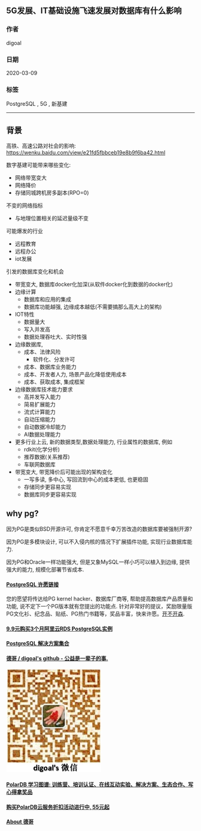 ## 5G发展、IT基础设施飞速发展对数据库有什么影响  
          
### 作者                                                                          
digoal                                                                                                                   
                            
### 日期                                                                                                                   
2020-03-09                                                                                                              
                                                                                                                   
### 标签                                                                                                                   
PostgreSQL , 5G , 新基建      
                       
----                 
                            
## 背景      
高铁、高速公路对社会的影响:   
https://wenku.baidu.com/view/e21fd5fbbceb19e8b9f6ba42.html  
  
数字基建可能带来哪些变化:  
- 网络带宽变大  
- 网络降价  
- 存储同城跨机房多副本(RPO=0)  
  
不变的网络指标  
- 与地理位置相关的延迟量级不变  
  
可能爆发的行业  
- 远程教育  
- 远程办公  
- iot发展  
  
引发的数据库变化和机会  
- 带宽变大, 数据库docker化加深(从软件docker化到数据的docker化)  
- 边缘计算  
    - 数据库和应用的集成  
    - 数据库功能越强, 边缘成本越低(不需要搞那么高大上的架构)  
- IOT特性  
    - 数据量大  
    - 写入并发高  
    - 数据处理吞吐大、实时性强  
- 边缘数据库,  
    - 成本、法律风险  
        - 软件化、分发许可  
    - 成本、数据库业务能力  
    - 成本、开发者人力, 场景产品化降低使用成本  
    - 成本、获取成本, 集成框架  
- 边缘数据库技术能力要求  
    - 高并发写入能力  
    - 简易扩展能力  
    - 流式计算能力  
    - 自动压缩能力  
    - 自动数据冷却能力  
    - AI数据处理能力  
- 更多行业上云, 新的数据类型,数据处理能力, 行业属性的数据库, 例如  
    - rdkit(化学分析)  
    - 推荐数据(关系推荐)  
    - 车联网数据库  
- 带宽变大, 带宽降价后可能出现的架构变化  
    - 一写多读, 多中心, 写回流到中心的成本更低, 也更稳固  
    - 存储同步更容易实现  
    - 数据库同步更容易实现  
  
## why pg?  
因为PG是类似BSD开源许可, 你肯定不愿意千幸万苦改造的数据库要被强制开源?  
  
因为PG是多模块设计, 可以不入侵内核的情况下扩展插件功能, 实现行业数据库能力.  
  
因为PG和Oracle一样功能强大, 但是又象MySQL一样小巧可以植入到边缘, 提供强大的能力, 规模化部署节省成本.  
  
  
  
  
  
  
  
  
  
  
  
  
  
  
  
  
  
  
  
  
  
  
  
  
  
  
  
  
  
  
  
  
  
  
  
  
  
  
  
  
  
  
  
  
  
  
  
  
  
  
  
  
  
  
  
#### [PostgreSQL 许愿链接](https://github.com/digoal/blog/issues/76 "269ac3d1c492e938c0191101c7238216")
您的愿望将传达给PG kernel hacker、数据库厂商等, 帮助提高数据库产品质量和功能, 说不定下一个PG版本就有您提出的功能点. 针对非常好的提议，奖励限量版PG文化衫、纪念品、贴纸、PG热门书籍等，奖品丰富，快来许愿。[开不开森](https://github.com/digoal/blog/issues/76 "269ac3d1c492e938c0191101c7238216").  
  
  
#### [9.9元购买3个月阿里云RDS PostgreSQL实例](https://www.aliyun.com/database/postgresqlactivity "57258f76c37864c6e6d23383d05714ea")
  
  
#### [PostgreSQL 解决方案集合](https://yq.aliyun.com/topic/118 "40cff096e9ed7122c512b35d8561d9c8")
  
  
#### [德哥 / digoal's github - 公益是一辈子的事.](https://github.com/digoal/blog/blob/master/README.md "22709685feb7cab07d30f30387f0a9ae")
  
  
![digoal's wechat](../pic/digoal_weixin.jpg "f7ad92eeba24523fd47a6e1a0e691b59")
  
  
#### [PolarDB 学习图谱: 训练营、培训认证、在线互动实验、解决方案、生态合作、写心得拿奖品](https://www.aliyun.com/database/openpolardb/activity "8642f60e04ed0c814bf9cb9677976bd4")
  
  
#### [购买PolarDB云服务折扣活动进行中, 55元起](https://www.aliyun.com/activity/new/polardb-yunparter?userCode=bsb3t4al "e0495c413bedacabb75ff1e880be465a")
  
  
#### [About 德哥](https://github.com/digoal/blog/blob/master/me/readme.md "a37735981e7704886ffd590565582dd0")
  
